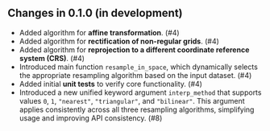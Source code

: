 ## Changes in 0.1.0 (in development)

- Added algorithm for **affine transformation**. (#4)
- Added algorithm for **rectification of non-regular grids**. (#4)
- Added algorithm for **reprojection to a different coordinate reference system (CRS)**.
  (#4)
- Introduced main function `resample_in_space`, which dynamically selects the 
  appropriate resampling algorithm based on the input dataset. (#4)
- Added initial **unit tests** to verify core functionality. (#4)
- Introduced a new unified keyword argument `interp_method` that supports values `0`, 
  `1`, `"nearest"`, `"triangular"`, and `"bilinear"`. This argument applies 
  consistently across all three resampling algorithms, simplifying usage and 
  improving API consistency. (#8)


